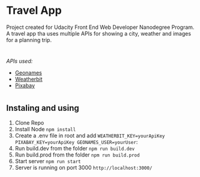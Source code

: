 # Travel App
Project created for Udacity Front End Web Developer Nanodegree Program. A travel app tha uses multiple APIs for showing a city, weather and images for a planning trip.

#
*APIs used:*
* [Geonames](http://www.geonames.org/export/web-services.html)
* [Weatherbit](https://www.weatherbit.io/)
* [Pixabay](https://pixabay.com/api/docs/)

#
## Instaling and using
1. Clone Repo
1. Install Node
   `npm install`
1. Create a .env file in root and add `WEATHERBIT_KEY=yourApiKey PIXABAY_KEY=yourApiKey GEONAMES_USER=yourUser`:
1. Run build.dev from the folder
   `npm run build.dev`
1. Run build.prod from the folder
   `npm run build.prod`
1. Start server
   `npm run start`
1. Server is running on port 3000
   `http://localhost:3000/`
